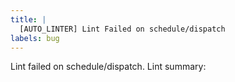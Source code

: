 ```yaml
---
title: |
  [AUTO_LINTER] Lint Failed on schedule/dispatch
labels: bug
---
```


Lint failed on schedule/dispatch.
Lint summary:
